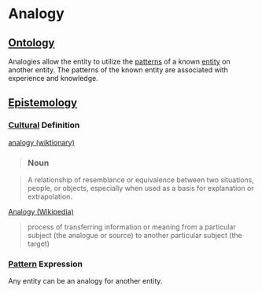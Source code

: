 # Analogy

## [Ontology](./ontology.md)

Analogies allow the entity to utilize the [patterns](./pattern.md) of a known [entity](./entity.md) on another entity. The patterns of the known entity are associated with experience and knowledge.

## [Epistemology](./epistemology.md)

### [Cultural](./culture.md) Definition

<a href="http://en.wiktionary.org/wiki/analogy" target="_blank">analogy (wiktionary)</a>

> ### Noun

> A relationship of resemblance or equivalence between two situations, people, or objects, especially when used as a basis for explanation or extrapolation.

<a href="https://en.wikipedia.org/wiki/Analogy" target="_blank">Analogy (Wikipedia)</a>

> process of transferring information or meaning from a particular subject (the analogue or source) to another particular subject (the target)

### [Pattern](./pattern.md) Expression

Any entity can be an analogy for another entity.

